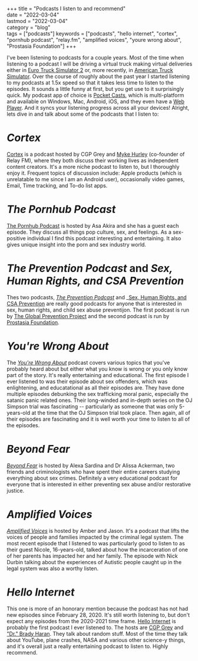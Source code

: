+++
title = "Podcasts I listen to and recommend"  
date = "2022-03-04"  
lastmod = "2022-03-04"  
category = "blog"  
tags = ["podcasts"]
keywords = ["podcasts", "hello internet", "cortex", "pornhub podcast", "relay.fm", "amplified voices", "youre wrong about", "Prostasia Foundation"]
+++

I've been listening to podcasts for a couple years. Most of the time when listening to a podcast I will be driving a virtual truck making virtual deliveries either in [Euro Truck Simulator 2](https://store.steampowered.com/app/227300/Euro_Truck_Simulator_2/) or, more recently, in [American Truck Simulator](https://store.steampowered.com/app/270880/American_Truck_Simulator/). Over the course of roughly about the past year I started listening to my podcasts at 1.5x speed so that it takes less time to listen to the episodes. It sounds a little funny at first, but you get use to it surprisingly quick. My podcast app of choice is [Pocket Casts](https://www.pocketcasts.com/), which is multi-platform and available on Windows, Mac, Android, iOS, and they even have a [Web Player](https://play.pocketcasts.com/). And it syncs your listening progress across all your devices! Alright, lets dive in and talk about some of the podcasts that I listen to:  

# _Cortex_  
[Cortex](https://relay.fm/cortex) is a podcast hosted by CGP Grey and [Myke Hurley](https://www.relay.fm/people/mykehurley) (co-founder of Relay FM), where they both discuss their working lives as independent content creators. It's a more niche podcast to listen to, but I thoroughly enjoy it. Frequent topics of discussion include: Apple products (which is unrelatable to me since I am an Android user), occasionally video games, Email, Time tracking, and To-do list apps.  

# _The Pornhub Podcast_  
[The Pornhub Podcast](https://www.stitcher.com/podcast/asa-akira/the-pornhub-podcast-with-asa-akira) is hosted by Asa Akira and she has a guest each episode. They discuss all things pop culture, sex, and feelings. As a sex-positive individual I find this podcast interesting and entertaining. It also gives unique insight into the porn and sex industry world.  

# _The Prevention Podcast_ and _Sex, Human Rights, and CSA Prevention_
Thes two podcasts, _[The Prevention Podcast](http://thepreventionpodcast.com/)_ and _[Sex, Human Rights, and CSA Prevention](https://prostasia.org/sex-human-rights-csa-prevention-podcast/) are really good podcasts for anyone that is interested in sex, human rights, and child sex abuse preventijon. The first podcast is run by [The Global Prevention Project](http://theglobalpreventionproject.org/) and the second podcast is run by [Prostasia Foundation](https://prostasia.org/).  

# _You're Wrong About_
The _[You're Wrong About](https://yourewrongabout.com/)_ podcast covers various topics that you've probably heard about but either what you know is wrong or you only know part of the story. It's really entertaining and educational. The first episode I ever listened to was their episode about sex offenders, which was enlightening, and educatational as all their episodes are. They have done multiple episodes debunking the sex trafficking moral panic, especially the satanic panic related ones. Their long-winded and in-depth series on the OJ Simpson trial was fascinating -- particularly as someone that was only 5-years-old at the time that the OJ Simpson trial took place. Then again, all of their episodes are fascinating and it is well worth your time to listen to all of the episodes.  

# _Beyond Fear_
_[Beyond Fear](https://beyondfearpodcast.com)_ is hosted by Alexa Sardina and Dr Alissa Ackerman, two friends and criminologists who have spent their entire careers studying everything about sex crimes. Definitely a very educational podcast for everyone that is interested in either preventing sex abuse and/or restorative justice.  

# _Amplified Voices_
_[Amplified Voices](https://amplifiedvoices.show)_ is hosted by Amber and Jason. It's a podcast that lifts the voices of people and families impacted by the criminal legal system. The most recent episode that I listened to was particularly good to listen to as their guest Nicole, 16-years-old, talked about how the incarceration of one of her parents has impacted her and her family. The episode with Nick Durbin talking about the experiences of Autistic people caught up in the legal system was also a worthy listen.  

# _Hello Internet_  
This one is more of an honorary mention because the podcast has not had new episodes since February 28, 2020. It's still worth listening to, but don't expect any episodes from the 2020-2021 time frame. [Hello Internet](https:/hellointernet.fm) is probably the first podcast I ever listened to. The hosts are [CGP Grey](https://www.cgpgrey.com/) and ["Dr." Brady Haran](http://www.bradyharan.com/). They talk about random stuff. Most of the time they talk about YouTube, plane crashes, NASA and various other science-y things, and it's overall just a really entertaining podcast to listen to. Highly recommend.  
